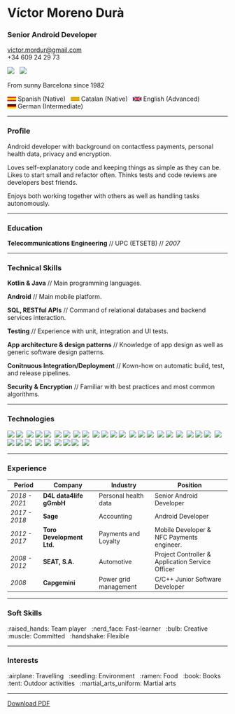 # Víctor Moreno Durà

### Senior Android Developer

[victor.mordur@gmail.com](victor.mordur@gmail.com)  
 +34 609 24 29 73
 
[![](https://img.shields.io/badge/LinkedIn-0077B5?style=for-the-badge&logo=linkedin&logoColor=white)](https://www.linkedin.com/in/victor-moreno-dura-62833b17) &nbsp; [![](https://img.shields.io/badge/GitHub-100000?style=for-the-badge&logo=github&logoColor=white)](https://github.com/victormordur) <!-- PDF_REMOVE -->

From sunny Barcelona since 1982

<!--- PDF_ADD<Speaks Spanish (Native), Catalan (Native), English (Advanced) and German (Intermediate).!> --->

<ld><nobr>![](./images/flag_es.png?raw=true) Spanish (Native) &nbsp;</ld></nobr> <!-- PDF_REMOVE -->
<ld><nobr>![](./images/flag_cat.png?raw=true) Catalan (Native) &nbsp;</ld></nobr> <!-- PDF_REMOVE -->
<ld><nobr>![](./images/flag_uk.png?raw=true) English (Advanced) &nbsp;</ld></nobr> <!-- PDF_REMOVE -->
<ld><nobr>![](./images/flag_de.png?raw=true) German (Intermediate) &nbsp;</ld></nobr> <!-- PDF_REMOVE -->

---------

### Profile

Android developer with background on contactless payments, personal health data, privacy and encryption.

Loves self-explanatory code and keeping things as simple as they can be. Likes to start small and refactor often. Thinks tests and code reviews are developers best friends.

Enjoys both working together with others as well as handling tasks autonomously.

---------

### Education

**Telecommunications Engineering** // UPC (ETSETB) // _2007_

---------

<!--- PDF_ADD< <br />  !> --->
<!--- PDF_ADD< <br />  !> --->

### Technical Skills

**Kotlin & Java** // Main programming languages.

**Android** // Main mobile platform.

**SQL, RESTful APIs** // Command of relational databases and backend services interaction.

**Testing** // Experience with unit, integration and UI tests.

**App architecture & design patterns** // Knowledge of app design as well as generic software design patterns.

**Conitnuous Integration/Deployment** // Kown-how on automatic build, test, and release pipelines.

**Security & Encryption** // Familiar with best practices and most common algorithms.

---------

### Technologies

<!--- PDF_ADD<- Android SDK, Android Compose.!> --->
<!--- PDF_ADD<- Coroutines, Flows, RxJava.!> --->
<!--- PDF_ADD<- Kotlin Multiplatform, Kotlin Native.!> --->
<!--- PDF_ADD<- Retrofit, Ktor.!> --->
<!--- PDF_ADD<- SQLite, SQLDelight, SQLCipher, Realm.!> --->
<!--- PDF_ADD<- JUnit, Roboelectric, Espresso.!> -->
<!--- PDF_ADD<- Dagger, Koin.!> --->
<!--- PDF_ADD<- Git.!> --->
<!--- PDF_ADD<- Maven, Gradle.!> --->
<!--- PDF_ADD<- Jenkins, Github Actions.!> --->
<!--- PDF_ADD<- Javascript, HTML, CSS.!> --->
<!--- PDF_ADD<- OAuth, JWT.!> -->
<!--- PDF_ADD<- NFC, SmartCard (S/E), HCE.!> --->
<!--- PDF_ADD<- HL7 FHIR.!> --->

![](https://img.shields.io/badge/-Android_SDK-brightgreen)&nbsp;![](https://img.shields.io/badge/-Android_Compose-brightgreen)&nbsp; <!-- PDF_REMOVE -->
![](https://img.shields.io/badge/-Coroutines-blue)&nbsp;![](https://img.shields.io/badge/-Flows-blue)&nbsp;![](https://img.shields.io/badge/-RxJava-blue)&nbsp; <!-- PDF_REMOVE -->
![](https://img.shields.io/badge/-Kotlin_Multipltform-blueviolet)&nbsp;![](https://img.shields.io/badge/-Kotlin_Native-blueviolet)&nbsp; <!-- PDF_REMOVE -->
![](https://img.shields.io/badge/-Retrofit-orange)&nbsp;![](https://img.shields.io/badge/-Ktor-orange)&nbsp; <!-- PDF_REMOVE -->
![](https://img.shields.io/badge/-SQLite-red)&nbsp;![](https://img.shields.io/badge/-SQLDelight-red)&nbsp;![](https://img.shields.io/badge/-SQLCipher-red)&nbsp;![](https://img.shields.io/badge/-Realm-red)&nbsp; <!-- PDF_REMOVE -->
![](https://img.shields.io/badge/-JUnit-black)&nbsp;![](https://img.shields.io/badge/-Robolectric-black)&nbsp;![](https://img.shields.io/badge/-Espresso-black)&nbsp; <!-- PDF_REMOVE -->
![](https://img.shields.io/badge/-Dagger-yellowgreen)&nbsp;![](https://img.shields.io/badge/-Koin-yellowgreen)&nbsp; <!-- PDF_REMOVE -->
![](https://img.shields.io/badge/-Git-lightgrey)&nbsp; <!-- PDF_REMOVE -->
![](https://img.shields.io/badge/-Maven-brown)&nbsp;![](https://img.shields.io/badge/-Gradle-brown)&nbsp;![](https://img.shields.io/badge/-Jenkins-turquoise)&nbsp; <!-- PDF_REMOVE -->
![](https://img.shields.io/badge/-Github_Actions-turquoise)&nbsp; <!-- PDF_REMOVE -->
![](https://img.shields.io/badge/-Javascript-ff69b4)&nbsp;![](https://img.shields.io/badge/-HTML-ff69b4)&nbsp;![](https://img.shields.io/badge/-CSS-ff69b4)&nbsp; <!-- PDF_REMOVE -->
![](https://img.shields.io/badge/-OAuth-yellow)&nbsp;![](https://img.shields.io/badge/-JWT-yellow)&nbsp; <!-- PDF_REMOVE -->
![](https://img.shields.io/badge/-NFC-9cf)&nbsp;![](https://img.shields.io/badge/-SmartCard_(S/E)_-9cf)&nbsp;![](https://img.shields.io/badge/-HCE-9cf)&nbsp; <!-- PDF_REMOVE -->
![](https://img.shields.io/badge/-HL7_FHIR-green) <!-- PDF_REMOVE -->

---------

### Experience

| Period | Company | Industry | Position |
| --- | --- | --- | --- |
| _2018 - 2021_     |  **D4L data4life gGmbH**     |  Personal health data  | Senior Android Developer                         | 
| _2017 - 2018_     |  **Sage**                    |  Accounting            | Android Developer                                |
| _2012 - 2017_     |  **Toro Development Ltd.**   |  Payments and Loyalty  | Mobile Developer & NFC Payments engineer.        |
| _2008 - 2012_     |  **SEAT, S.A.**              |  Automotive            | Project Controller & Application Service Officer |  
| _2008_            |  **Capgemini**               |  Power grid management | C/C++ Junior Software Developer                  |

--------- 
 
### Soft Skills

<!--- PDF_ADD<Team player, fast-learner, creative, committed and flexible.!> --->

<td><nobr>:raised_hands: Team player &nbsp;</td></nobr>  <!--- PDF_REMOVE --->
<td><nobr>:nerd_face: Fast-learner &nbsp;</td></nobr>  <!--- PDF_REMOVE --->
<td><nobr>:bulb: Creative &nbsp;</td></nobr>  <!--- PDF_REMOVE --->
<td><nobr>:muscle: Committed &nbsp;</td></nobr>  <!--- PDF_REMOVE --->
<td><nobr>:handshake: Flexible &nbsp;</td></nobr>  <!--- PDF_REMOVE --->

---------

### Interests

<!--- PDF_ADD<Travelling, environment, food, books, outdoor activities and martial arts.!> --->

<td><nobr>:airplane: Travelling &nbsp;</td></nobr>  <!--- PDF_REMOVE --->
<td><nobr>:seedling: Environment &nbsp;</td></nobr>  <!--- PDF_REMOVE --->
<td><nobr>:ramen: Food &nbsp;</td></nobr>  <!--- PDF_REMOVE --->
<ld><nobr>:book: Books &nbsp;</ld></nobr>  <!--- PDF_REMOVE --->
<ld><nobr>:tent: Outdoor activities &nbsp;</ld></nobr>  <!--- PDF_REMOVE --->
<td><nobr>:martial_arts_uniform: Martial arts &nbsp;</td></nobr>  <!--- PDF_REMOVE --->

------

[Download PDF](https://github.com/victormordur/resume/releases/latest/download/victor_moreno_resume.pdf)
